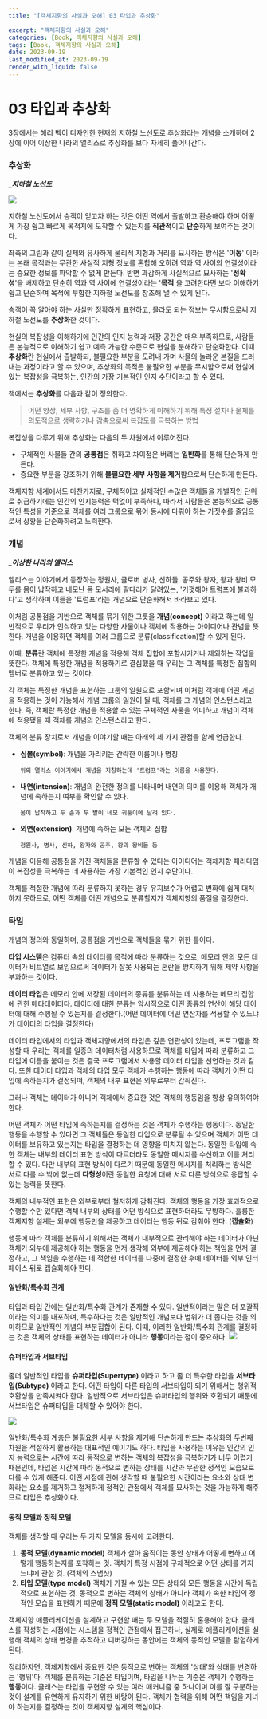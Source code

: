 ```yaml
---
title: "[객체지향의 사실과 오해] 03 타입과 추상화"

excerpt: "객체지향의 사실과 오해"
categories: [Book, 객체지향의 사실과 오해]
tags: [Book, 객체지향의 사실과 오해]
date: 2023-09-19
last_modified_at: 2023-09-19
render_with_liquid: false
---
```

# 03 타입과 추상화

3장에서는 해리 벡이 디자인한 현재의 지하철 노선도로 추상화라는 개념을 소개하며 2장에 이어 이상한 나라의 앨리스로 추상화를 보다 자세히 풀어나간다.

### 추상화

**__지하철 노선도_**

![](https://velog.velcdn.com/images/yeondori/post/30779415-c64f-49a8-9a4b-85f0ed7cc629/image.png)

지하철 노선도에서 승객이 얻고자 하는 것은 어떤 역에서 출발하고 환승해야 하며 어떻게 가장 쉽고 빠르게 목적지에 도착할 수 있는지를 **직관적**이고 **단순**하게 보여주는 것이다.

좌측의 그림과 같이 실제와 유사하게 물리적 지형과 거리를 묘사하는 방식은 '**이동**' 이라는 본래 목적과는 무관한 사실적 지형 정보를 혼합해 오히려 역과 역 사이의 연결성이라는 중요한 정보를 파악할 수 없게 만든다. 반면 과감하게 사실적으로 묘사하는 '**정확성**'을 배제하고 단순히 역과 역 사이에 연결성이라는 '**목적**'을 고려한다면 보다 이해하기 쉽고 단순하며 목적에 부합한 지하철 노선도를 창조해 낼 수 있게 된다.

승객이 꼭 알아야 하는 사실만 정확하게 표현하고, 몰라도 되는 정보는 무시함으로써 지하철 노선도를 **추상화**한 것이다.

현실의 복잡성을 이해하기에 인간의 인지 능력과 저장 공간은 매우 부족하므로, 사람들은 본능적으로 이해하기 쉽고 예측 가능한 수준으로 현실을 분해하고 단순화한다. 이때 **추상화**란 현실에서 출발하되, 불필요한 부분을 도려내 가며 사물의 놀라운 본질을 드러내는 과정이라고 할 수 있으며, 추상화의 목적은 불필요한 부분을 무시함으로써 현실에 있는 복잡성을 극복하는, 인간의 가장 기본적인 인지 수단이라고 할 수 있다.

책에서는 **추상화**를 다음과 같이 정의한다.

> 어떤 양상, 세부 사항, 구조를 좀 더 명확하게 이해하기 위해 특정 절차나 물체를 의도적으로 생략하거나 감춤으로써 복잡도를 극복하는 방법

복잡성을 다루기 위해 추상화는 다음의 두 차원에서 이루어진다.

- 구체적인 사물들 간의 **공통점**은 취하고 차이점은 버리는 **일반화**를 통해 단순하게 만든다.
- 중요한 부분을 강조하기 위해 **불필요한 세부 사항을 제거**함으로써 단순하게 만든다.

객체지향 세계에서도 마찬가지로, 구체적이고 실제적인 수많은 객체들을 개별적인 단위로 취급하기에는 인간의 인지능력은 턱없이 부족하다, 따라서 사람들은 본능적으로 공통적인 특성을 기준으로 객체를 여러 그룹으로 묶어 동시에 다뤄야 하는 가짓수를 줄임으로써 상황을 단순화하려고 노력한다.

### 개념

**__이상한 나라의 앨리스_**

앨리스는 이야기에서 등장하는 정원사, 클로버 병사, 신하들, 공주와 왕자, 왕과 왕비 모두를 몸이 납작하고 네모난 몸 모서리에 팔다리가 달려있는, '기껏해야 트럼프에 불과하다'고 생각하며 이들을 '트럼프'라는 개념으로 단순화해서 바라보고 있다.

이처럼 공통점을 기반으로 객체를 묶기 위한 그릇을 **개념(concept)** 이라고 하는데 일반적으로 우리가 인식하고 있는 다양한 사물이나 객체에 적용하는 아이디어나 관념을 뜻한다. 개념을 이용하면 객체를 여러 그룹으로 분류(classification)할 수 있게 된다.

이때, **분류**란 객체에 특정한 개념을 적용해 객체 집합에 포함시키거나 제외하는 작업을 뜻한다. 객체에 특정한 개념을 적용하기로 결심했을 때 우리는 그 객체를 특정한 집합의 멤버로 분류하고 있는 것이다.

각 객체는 특정한 개념을 표현하는 그룹의 일원으로 포함되며 이처럼 객체에 어떤 개념을 적용하는 것이 가능해서 개념 그룹의 일원이 될 때, 객체를 그 개념의 인스턴스라고 한다.
즉, 객체란 특정한 개념을 적용할 수 있는 구체적인 사물을 의미하고 개념이 객체에 적용됐을 때 객체를 개념의 인스턴스라고 한다.

객체의 분류 장치로서 개념을 이야기할 때는 아래의 세 가지 관점을 함께 언급한다.

- **심볼(symbol)**: 개념을 가리키는 간략한 이름이나 명칭

  `위의 앨리스 이야기에서 개념을 지칭하는데 '트럼프'라는 이름을 사용한다.`
- **내연(intension)**: 개념의 완전한 정의를 나타내며 내연의 의미를 이용해 객체가 개념에 속하는지 여부를 확인할 수 있다.

  `몸이 납작하고 두 손과 두 발이 네모 귀퉁이에 달려 있다.`
- **외연(extension)**: 개념에 속하는 모든 객체의 집합

  `정원사, 병사, 신하, 왕자와 공주, 왕과 왕비들 등`

개념을 이용해 공통점을 가진 객체들을 분류할 수 있다는 아이디어는 객체지향 패러다임이 복잡성을 극복하는 데 사용하는 가장 기본적인 인지 수단이다.

객체를 적절한 개념에 따라 분류하지 못하는 경우 유지보수가 어렵고 변화에 쉽게 대처하지 못하므로, 어떤 객체를 어떤 개념으로 분류할지가 객체지향의 품질을 결정한다.

### 타입

개념의 정의와 동일하며, 공통점을 기반으로 객체들을 묶기 위한 틀이다.

**타입 시스템**은 컴퓨터 속의 데이터를 목적에 따라 분류하는 것으로,
메모리 안의 모든 데이터가 비트열로 보임으로써 데이터가 잘못 사용되는 혼란을 방지하기 위해 제약 사항을 부과하는 것이다.

**데이터 타입**은 메모리 안에 저장된 데이터의 종류를 분류하는 데 사용하는 메모리 집합에 관한 메타데이터다. 데이터에 대한 분류는 암시적으로 어떤 종류의 연산이 해당 데이터에 대해 수행될 수 있는지를 결정한다.(어떤 데이터에 어떤 연산자를 적용할 수 있느냐가 데이터의 타입을 결정한다)

데이터 타입에서의 타입과 객체지향에서의 타입은 깊은 연관성이 있는데, 프로그램을 작성할 때 우리는 객체를 일종의 데이터처럼 사용하므로 객체를 타입에 따라 분류하고 그 타입에 이름을 붙이는 것은 결국 프로그램에서 사용할 데이터 타입을 선언하는 것과 같다. 또한 데이터 타입과 객체의 타입 모두 객체가 수행하는 행동에 따라 객체가 어떤 타입에 속하는지가 결정되며, 객체의 내부 표현은 외부로부터 감춰진다.

그러나 객체는 데이터가 아니며 객체에서 중요한 것은 객체의 행동임을 항상 유의하여야 한다.

어떤 객체가 어떤 타입에 속하는지를 결정하는 것은 객체가 수행하는 행동이다. 동일한 행동을 수행할 수 있다면 그 객체들은 동일한 타입으로 분류될 수 있으며 객체가 어떤 데이터를 보유하고 있는지는 타입을 결정하는 데 영향을 미치지 않는다. 동일한 타입에 속한 객체는 내부의 데이터 표현 방식이 다르더라도 동일한 메시지를 수신하고 이를 처리할 수 있다. 다만 내부의 표현 방식이 다르기 때문에 동일한 메시지를 처리하는 방식은 서로 다를 수 밖에 없는데 **다형성**이란 동일한 요청에 대해 서로 다른 방식으로 응답할 수 있는 능력을 뜻한다.

객체의 내부적인 표현은 외부로부터 철저하게 감춰진다. 객체의 행동을 가장 효과적으로 수행할 수만 있다면 객체 내부의 상태를 어떤 방식으로 표현하더라도 무방하다. 훌륭한 객체지향 설계는 외부에 행동만을 제공하고 데이터는 행동 뒤로 감춰야 한다. (**캡슐화**)

행동에 따라 객체를 분류하기 위해서는 객체가 내부적으로 관리해야 하는 데이터가 아닌 객체가 외부에 제공해야 하는 행동을 먼저 생각해 외부에 제공해야 하는 책임을 먼저 결정하고, 그 책임을 수행하는 데 적합한 데이터를 나중에 결정한 후에 데이터를 외부 인터페이스 뒤로 캡슐화해야 한다.

#### 일반화/특수화 관계

타입과 타입 간에는 일반화/특수화 관계가 존재할 수 있다. 일반적이라는 말은 더 포괄적이라는 의미를 내포하며, 특수하다는 것은 일반적인 개념보다 범위가 더 좁다는 것을 의미하므로 일반적인 개념의 부분집합이 된다. 이때, 이러한 일반화/특수화 관계를 결정하는 것은 객체의 상태를 표현하는 데이터가 아니라 **행동**이라는 점이 중요하다.
![](https://velog.velcdn.com/images/yeondori/post/95cfd9d7-debc-4900-9c07-99aa840c8a0b/image.png)

#### 슈퍼타입과 서브타입

좀더 일반적인 타입을 **슈퍼타입(Supertype)** 이라고 하고 좀 더 특수한 타입을 **서브타입(Subtype)** 이라고 한다. 어떤 타입이 다른 타입의 서브타입이 되기 위해서는 행위적 호환성을 만족시켜아 한다. 일반적으로 서브타입은 슈퍼타입의 행위와 호환되기 때문에 서브타입은 슈퍼타입을 대체할 수 있어야 한다.

![](https://velog.velcdn.com/images/yeondori/post/7e4aa617-18c7-46bd-9f23-4ade21bea28c/image.png)

일반화/특수화 계층은 불필요한 세부 사항을 제거해 단순하게 만드는 추상화의 두번째 차원을 적절하게 활용하는 대표적인 예이기도 하다. 타입을 사용하는 이유는 인간의 인지 능력으로는 시간에 따라 동적으로 변하는 객체의 복잡성을 극복하기가 너무 어렵기 때문인데, 타입은 시간에 따라 동적으로 변하는 상태를 시간과 무관한 정적인 모습으로 다룰 수 있게 해준다. 어떤 시점에 관해 생각할 때 불필요한 시간이라는 요소와 상태 변화라는 요소를 제거하고 철저하게 정적인 관점에서 객체를 묘사하는 것을 가능하게 해주므로 타입은 추상화이다.

#### 동적 모델과 정적 모델

객체를 생각할 때 우리는 두 가지 모델을 동시에 고려한다.

1. **동적 모델(dynamic model)**
   객체가 살아 움직이는 동안 상태가 어떻게 변하고 어떻게 행동하는지를 포착하는 것. 객체가 특정 시점에 구체적으로 어떤 상태를 가지느냐에 관한 것. (객체의 스냅샷)
2. **타입 모델(type model)**
   객체가 가질 수 있는 모든 상태와 모든 행동을 시간에 독립적으로 표현하는 것. 동적으로 변하는 객체의 상태가 아니라 객체가 속한 타입의 정적인 모습을 표현하기 때문에 **정적 모델(static model)** 이라고도 한다.

객체지향 애플리케이션을 설계하고 구현할 때는 두 모델을 적절히 혼용해야 한다. 클래스를 작성하는 시점에는 시스템을 정적인 관점에서 접근하나, 실제로 애플리케이션을 실행해 객체의 상태 변경을 추적하고 디버깅하는 동안에는 객체의 동적인 모델을 탐험하게 된다.

정리하자면, 객체지향에서 중요한 것은 동적으로 변하는 객체의 '상태'와 상태를 변경하는 '행위'다. 객체를 분류하는 기준은 타입이며, 타입을 나누는 기준은 객체가 수행하는 **행동**이다. 클래스는 타입을 구현할 수 있는 여러 매커니즘 중 하나이며 이를 잘 구분하는 것이 설계를 유연하게 유지하기 위한 바탕이 된다.
객체가 협력을 위해 어떤 책임을 지녀야 하는지를 결정하는 것이 객체지향 설계의 핵심이다.
